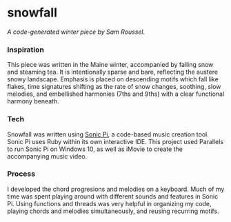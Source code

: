 # snowfall
*A code-generated winter piece by Sam Roussel.*

### Inspiration
This piece was written in the Maine winter, accompanied by falling snow and steaming tea. It is intentionally sparse and bare, reflecting the austere snowy landscape. Emphasis is placed on descending motifs which fall like flakes, time signatures shifting as the rate of snow changes, soothing, slow melodies, and embellished harmonies (7ths and 9ths) with a clear functional harmony beneath.

### Tech
Snowfall was written using [Sonic Pi](https://sonic-pi.net), a code-based music creation tool. Sonic Pi uses Ruby within its own interactive IDE. This project used Parallels to run Sonic Pi on Windows 10, as well as iMovie to create the accompanying music video.

### Process
I developed the chord progresions and melodies on a keyboard. Much of my time was spent playing around with different sounds and features in Sonic Pi. Using functions and threads was very helpful in organizing my code, playing chords and melodies simultaneously, and reusing recurring motifs.
